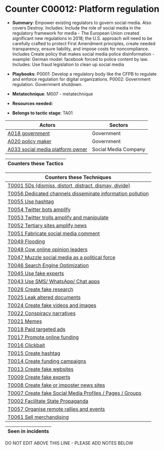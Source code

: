 # Counter C00012: Platform regulation

* **Summary**: Empower existing regulators to govern social media. Also covers Destroy.  Includes: Include the role of social media in the regulatory framework for media - The European Union created significant new regulations in 2018; the U.S. approach will need to be carefully crafted to protect First Amendment principles, create needed transparency, ensure liability, and impose costs for noncompliance. Includes Create policy that makes social media police disinformation - example: German model: facebook forced to police content by law. Includes: Use fraud legislation to clean up social media

* **Playbooks**: P0001: Develop a regulatory body like the CFPB to regulate and enforce regulation for digital organizations. P0002: Government regulation. Government shutdown. 

* **Metatechnique**: M007 - metatechnique

* **Resources needed:** 

* **Belongs to tactic stage**: TA01


| Actors | Sectors |
| ------ | ------- |
| [A018 government ](../actors/A018.md) | Government |
| [A020 policy maker](../actors/A020.md) | Government |
| [A033 social media platform owner](../actors/A033.md) | Social Media Company |



| Counters these Tactics |
| ---------------------- |



| Counters these Techniques |
| ------------------------- |
| [T0001 5Ds (dismiss, distort, distract, dismay, divide)](../techniques/T0001.md) |
| [T0056 Dedicated channels disseminate information pollution](../techniques/T0056.md) |
| [T0055 Use hashtag](../techniques/T0055.md) |
| [T0054 Twitter bots amplify](../techniques/T0054.md) |
| [T0053 Twitter trolls amplify and manipulate](../techniques/T0053.md) |
| [T0052 Tertiary sites amplify news](../techniques/T0052.md) |
| [T0051 Fabricate social media comment](../techniques/T0051.md) |
| [T0049 Flooding](../techniques/T0049.md) |
| [T0048 Cow online opinion leaders](../techniques/T0048.md) |
| [T0047 Muzzle social media as a political force](../techniques/T0047.md) |
| [T0046 Search Engine Optimization](../techniques/T0046.md) |
| [T0045 Use fake experts](../techniques/T0045.md) |
| [T0043 Use SMS/ WhatsApp/ Chat apps](../techniques/T0043.md) |
| [T0026 Create fake research](../techniques/T0026.md) |
| [T0025 Leak altered documents](../techniques/T0025.md) |
| [T0024 Create fake videos and images](../techniques/T0024.md) |
| [T0022 Conspiracy narratives](../techniques/T0022.md) |
| [T0021 Memes](../techniques/T0021.md) |
| [T0018 Paid targeted ads](../techniques/T0018.md) |
| [T0017 Promote online funding](../techniques/T0017.md) |
| [T0016 Clickbait](../techniques/T0016.md) |
| [T0015 Create hashtag](../techniques/T0015.md) |
| [T0014 Create funding campaigns](../techniques/T0014.md) |
| [T0013 Create fake websites](../techniques/T0013.md) |
| [T0009 Create fake experts](../techniques/T0009.md) |
| [T0008 Create fake or imposter news sites](../techniques/T0008.md) |
| [T0007 Create fake Social Media Profiles / Pages / Groups](../techniques/T0007.md) |
| [T0002 Facilitate State Propaganda](../techniques/T0002.md) |
| [T0057 Organise remote rallies and events](../techniques/T0057.md) |
| [T0061 Sell merchandising](../techniques/T0061.md) |



| Seen in incidents |
| ----------------- |


DO NOT EDIT ABOVE THIS LINE - PLEASE ADD NOTES BELOW
